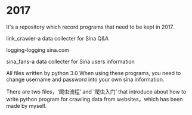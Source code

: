 # 2017
It's a repository which record programs that need to be kept in 2017.

link_crawler-a data collecter for Sina Q&A 

logging-logging sina.com

sina_fans-a data collecter for Sina users information

All files written by python 3.0
When using these programs, you need to change username and password into your own sina information.

There are two files，‘爬虫流程’ and ‘爬虫入门’ that introduce about how to write python program for crawling data from websites，which has been made by myself. 
